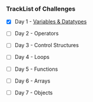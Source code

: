 ### TrackList of Challenges

- [x] Day 1 - [Variables & Datatypes](https://github.com/kpathe/30-Days-Challenge-JS/tree/main/1%20-%20Variables%20and%20Datatypes)
- [ ] Day 2 - Operators
- [ ] Day 3 - Control Structures
- [ ] Day 4 - Loops
- [ ] Day 5 - Functions
- [ ] Day 6 - Arrays
- [ ] Day 7 - Objects
      
